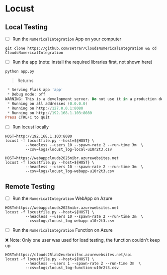 # Locust

## Local Testing

- [ ] Run the `NumericalIntegration` App on your computer

```
git clone https://github.com/setrar/CloudsNumericalIntegration && cd CloudsNumericalIntegration
```

- [ ] Run the app (note: install the required libraries first, not shown here)


```
python app.py
```
> Returns
```powershell
 * Serving Flask app 'app'
 * Debug mode: off
WARNING: This is a development server. Do not use it in a production deployment. Use a production WSGI server instead.
 * Running on all addresses (0.0.0.0)
 * Running on http://127.0.0.1:8080
 * Running on http://192.168.1.103:8080
Press CTRL+C to quit
```

- [ ] Run locust locally

```
HOST=http://192.168.1.103:8080
locust -f locustfile.py --host=${HOST} \
         --headless --users 10 --spawn-rate 2 --run-time 3m  \
         --csv=logs/locust_log-local-u10r2t3.csv
```



```
HOST=https://webappclouds2025nibr.azurewebsites.net
locust -f locustfile.py --host=${HOST} \
         --headless --users 10 --spawn-rate 2 --run-time 3m  \
         --csv=logs/locust_log-webapp-u10r2t3.csv
```

## Remote Testing

- [ ] Run the `NumericalIntegration` WebApp on Azure

```
HOST=https://webappclouds2025nibr.azurewebsites.net
locust -f locustfile.py --host=${HOST} \
         --headless --users 10 --spawn-rate 2 --run-time 3m  \
         --csv=logs/locust_log-webapp-u10r2t3.csv
```

- [ ] Run the `NumericalIntegration` Function on Azure

:x: Note: Only one user was used for load testing, the function couldn't keep up

```
HOST=https://clouds25lab2eurbrnifnc.azurewebsites.net/api
locust -f locustfile.py --host=${HOST} \
         --headless --users 1 --spawn-rate 2 --run-time 3m  \
         --csv=logs/locust_log-function-u10r2t3.csv
```
